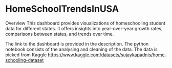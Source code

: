 # HomeSchoolTrendsInUSA

Overview
This dashboard provides visualizations of homeschooling student data for different states. It offers insights into year-over-year growth rates, comparisons between states, and trends over time.

The link to the dashboard is provided in the description.
The python notebook consists of the analysing and cleaning of the data.
The data is picked from Kaggle https://www.kaggle.com/datasets/sujaykapadnis/home-schooling-dataset
